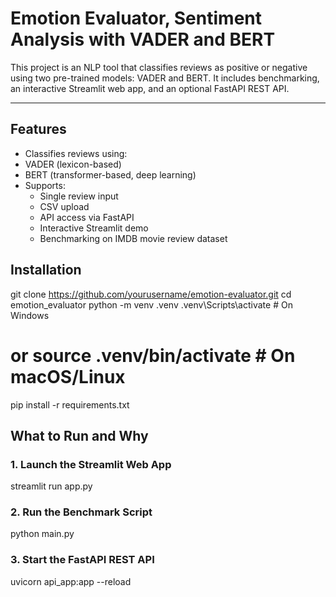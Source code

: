 # Emotion Evaluator, Sentiment Analysis with VADER and BERT

This project is an NLP tool that classifies reviews as positive or negative using two pre-trained models: VADER and BERT. It includes benchmarking, an interactive Streamlit web app, and an optional FastAPI REST API.

---

##  Features

  - Classifies reviews using:
  - VADER (lexicon-based)
  - BERT (transformer-based, deep learning)
- Supports:
  - Single review input
  - CSV upload
  - API access via FastAPI
  -  Interactive Streamlit demo
  -  Benchmarking on IMDB movie review dataset


## Installation


git clone https://github.com/yourusername/emotion-evaluator.git
cd emotion_evaluator
python -m venv .venv
.venv\Scripts\activate   # On Windows
# or source .venv/bin/activate   # On macOS/Linux
pip install -r requirements.txt

##  What to Run and Why

### 1. **Launch the Streamlit Web App**
streamlit run app.py

### 2.  **Run the Benchmark Script**
python main.py

### 3.  **Start the FastAPI REST API**
uvicorn api_app:app --reload




